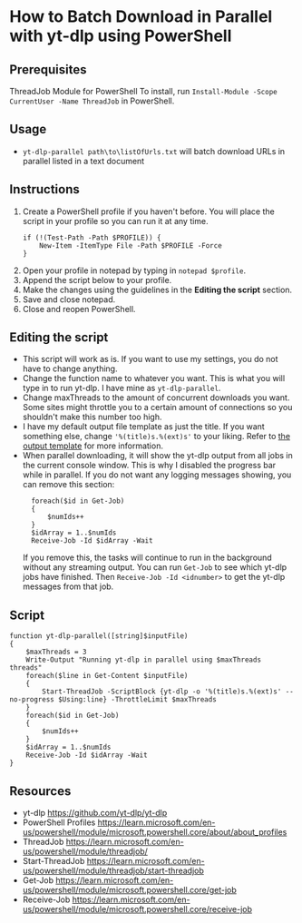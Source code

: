 # How to Batch Download in Parallel with yt-dlp using PowerShell

## Prerequisites
ThreadJob Module for PowerShell
To install, run `Install-Module -Scope CurrentUser -Name ThreadJob` in PowerShell.

## Usage
- `yt-dlp-parallel path\to\listOfUrls.txt` will batch download URLs in parallel listed in a text document

## Instructions
1. Create a PowerShell profile if you haven't before. You will place the script in your profile so you can run it at any time.
   ```
   if (!(Test-Path -Path $PROFILE)) {
       New-Item -ItemType File -Path $PROFILE -Force
   }
   ```
2. Open your profile in notepad by typing in `notepad $profile`.
3. Append the script below to your profile.
4. Make the changes using the guidelines in the **Editing the script** section.
5. Save and close notepad.
6. Close and reopen PowerShell.

## Editing the script
- This script will work as is. If you want to use my settings, you do not have to change anything.
- Change the function name to whatever you want. This is what you will type in to run yt-dlp. I have mine as `yt-dlp-parallel`.
- Change maxThreads to the amount of concurrent downloads you want. Some sites might throttle you to a certain amount of connections so you shouldn't make this number too high.
- I have my default output file template as just the title. If you want something else, change `'%(title)s.%(ext)s'` to your liking. Refer to [the output template](https://github.com/yt-dlp/yt-dlp?tab=readme-ov-file#output-template) for more information.
- When parallel downloading, it will show the yt-dlp output from all jobs in the current console window. This is why I disabled the progress bar while in parallel. If you do not want any logging messages showing, you can remove this section:
  ```
    foreach($id in Get-Job)
    {
        $numIds++
    }
    $idArray = 1..$numIds
    Receive-Job -Id $idArray -Wait
  ```
  If you remove this, the tasks will continue to run in the background without any streaming output. You can run `Get-Job` to see which yt-dlp jobs have finished. Then `Receive-Job -Id <idnumber>` to get the yt-dlp messages from that job.

## Script
```
function yt-dlp-parallel([string]$inputFile)
{
    $maxThreads = 3
    Write-Output "Running yt-dlp in parallel using $maxThreads threads"
    foreach($line in Get-Content $inputFile)
    {
        Start-ThreadJob -ScriptBlock {yt-dlp -o '%(title)s.%(ext)s' --no-progress $Using:line} -ThrottleLimit $maxThreads
    }
    foreach($id in Get-Job)
    {
        $numIds++
    }
    $idArray = 1..$numIds
    Receive-Job -Id $idArray -Wait
}
```

## Resources
- yt-dlp https://github.com/yt-dlp/yt-dlp
- PowerShell Profiles https://learn.microsoft.com/en-us/powershell/module/microsoft.powershell.core/about/about_profiles
- ThreadJob https://learn.microsoft.com/en-us/powershell/module/threadjob/
- Start-ThreadJob https://learn.microsoft.com/en-us/powershell/module/threadjob/start-threadjob
- Get-Job https://learn.microsoft.com/en-us/powershell/module/microsoft.powershell.core/get-job
- Receive-Job https://learn.microsoft.com/en-us/powershell/module/microsoft.powershell.core/receive-job
